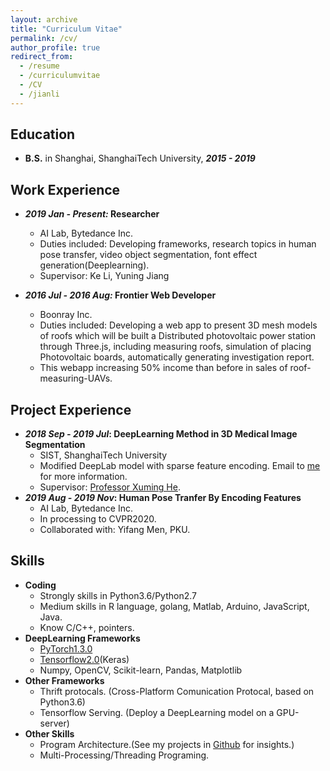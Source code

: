 ```yaml
---
layout: archive
title: "Curriculum Vitae"
permalink: /cv/
author_profile: true
redirect_from:
  - /resume
  - /curriculumvitae
  - /CV
  - /jianli
---
```


## Education

* **B.S.** in Shanghai, ShanghaiTech University, ***2015 - 2019*** 

## Work Experience
* ***2019 Jan - Present:* Researcher**
  * AI Lab, Bytedance Inc.
  * Duties included: Developing frameworks, research topics in human pose transfer, video object segmentation, font effect generation(Deeplearning).
  * Supervisor: Ke Li, Yuning Jiang

* ***2016 Jul - 2016 Aug:* Frontier Web Developer**
	* Boonray Inc.
	* Duties included: Developing a web app to present 3D mesh models of roofs which will be built a Distributed photovoltaic power station through Three.js, including measuring roofs, simulation of placing Photovoltaic boards, automatically generating investigation report.
	* This webapp increasing 50% income than before in sales of roof-measuring-UAVs.
## Project Experience
* ***2018 Sep - 2019 Jul*: DeepLearning Method in 3D Medical Image Segmentation**
  * SIST, ShanghaiTech University
  * Modified DeepLab model with sparse feature encoding. Email to [me](maito:maoym.tony@gmail.com) for more information.
  * Supervisor: [Professor Xuming He](https://xmhe.bitbucket.io/).
* ***2019 Aug - 2019 Nov*: Human Pose Tranfer By Encoding Features**
  * AI Lab, Bytedance Inc.
  * In processing to CVPR2020.
  * Collaborated with: Yifang Men, PKU.

## Skills
*  __Coding__
	* Strongly skills in Python3.6/Python2.7
	* Medium skills in R language, golang, Matlab, Arduino, JavaScript, Java.
	* Know C/C++, pointers.
* __DeepLearning Frameworks__
	* [PyTorch1.3.0](https://pytorch.org/)
	* [Tensorflow2.0](https://tensorflow.google.cn/)(Keras)
	* Numpy, OpenCV, Scikit-learn, Pandas, Matplotlib
* __Other Frameworks__
	* Thrift protocals. (Cross-Platform Comunication Protocal, based on Python3.6)
	* Tensorflow Serving. (Deploy a DeepLearning model on a GPU-server)
* __Other Skills__
	* Program Architecture.(See my projects in [Github](https://github.com/mtonym) for insights.)
	* Multi-Processing/Threading Programing.
